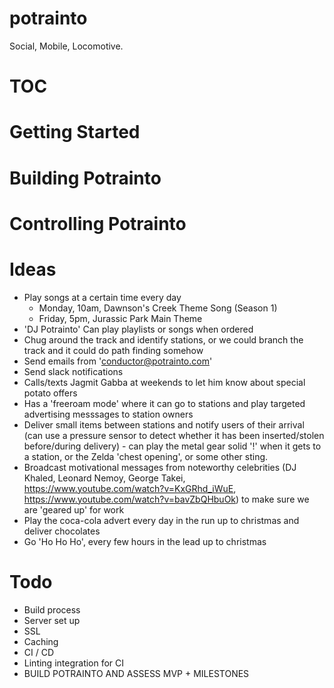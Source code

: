 # potrainto
Social, Mobile, Locomotive.

# TOC

# Getting Started

# Building Potrainto

# Controlling Potrainto

# Ideas

- Play songs at a certain time every day
    - Monday, 10am, Dawnson's Creek Theme Song (Season 1)
    - Friday, 5pm, Jurassic Park Main Theme
- 'DJ Potrainto' Can play playlists or songs when ordered
- Chug around the track and identify stations, or we could branch the track and it could do path finding somehow
- Send emails from 'conductor@potrainto.com'
- Send slack notifications
- Calls/texts Jagmit Gabba at weekends to let him know about special potato offers
- Has a 'freeroam mode' where it can go to stations and play targeted advertising messsages to station owners
- Deliver small items between stations and notify users of their arrival (can use a pressure sensor to detect whether it has been inserted/stolen before/during delivery) - can play the metal gear solid '!' when it gets to a station, or the Zelda 'chest opening', or some other sting.
- Broadcast motivational messages from noteworthy celebrities (DJ Khaled, Leonard Nemoy, George Takei, https://www.youtube.com/watch?v=KxGRhd_iWuE, https://www.youtube.com/watch?v=bavZbQHbuOk) to make sure we are 'geared up' for work
- Play the coca-cola advert every day in the run up to christmas and deliver chocolates
- Go 'Ho Ho Ho', every few hours in the lead up to christmas

# Todo

- Build process
- Server set up
- SSL
- Caching
- CI / CD
- Linting integration for CI
- BUILD POTRAINTO AND ASSESS MVP + MILESTONES
